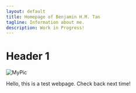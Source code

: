 ```yaml
---
layout: default
title: Homepage of Benjamin H.M. Tan 
tagline: Information about me.
description: Work in Progress!
---
```


# [](#header-1)Header 1

![MyPic](/assets/mypic.jpg)

Hello, this is a test webpage. Check back next time!